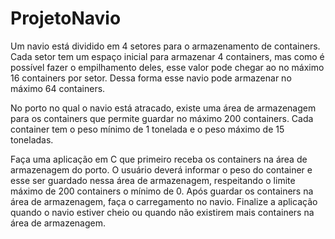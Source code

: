 # ProjetoNavio
Um navio está dividido em 4 setores para o armazenamento de containers. Cada setor tem um espaço inicial para armazenar 4 containers, 
mas como é possível fazer o empilhamento deles, esse valor pode chegar ao no máximo 16 containers por setor. 
Dessa forma esse navio pode armazenar no máximo 64 containers.

No porto no qual o navio está atracado, existe uma área de armazenagem para os containers que permite guardar no máximo 200 containers.
 Cada container tem o peso mínimo de 1 tonelada e o peso máximo de 15 toneladas.

Faça uma aplicação em C que primeiro receba os containers na área de armazenagem do porto. 
O usuário deverá informar o peso do container e esse ser guardado nessa área de armazenagem, respeitando o limite máximo de 200 containers o mínimo de 0.
 Após guardar os containers na área de armazenagem, faça o carregamento no navio.
 Finalize a aplicação quando o navio estiver cheio ou quando não existirem mais containers na área de armazenagem.
